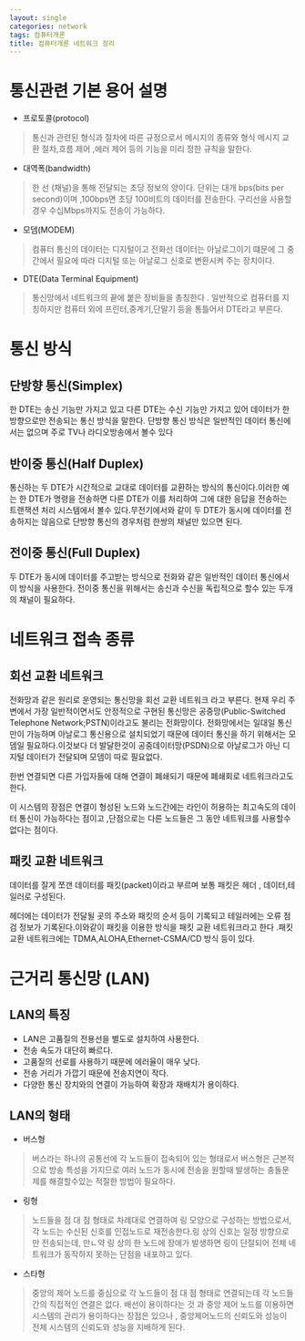 ```yaml
---
layout: single
categories: network
tags: 컴퓨터개론
title: 컴퓨터개론 네트워크 정리
---
```

# 통신관련 기본 용어 설명
- 프로토콜(protocol)
> 통신과 관련된 형식과 절차에 따른 규정으로서 메시지의 종류와 형식 메시지 교환 절차,흐름 제어 ,에러 제어 등의 기능을 미리 정한 규칙을 말한다.
- 대역폭(bandwidth)
> 한 선 (채널)을 통해 전달되는 초당 정보의 양이다. 단위는 대개 bps(bits per second)이며 ,100bps면 초당 100비트의 데이터를 전송한다. 구리선을 사용할경우 수십Mbps까지도 전송이 가능하다.
- 모뎀(MODEM) 
> 컴퓨터 통신의 데이터는 디지털이고 전화선 데이터는 아날로그이기 떄문에 그 중간에서 필요에 따라 디지털 또는 아날로그 신호로 변환시켜 주는 장치이다.
- DTE(Data Terminal Equipment)
> 통신망에서 네트워크의 끝에 붙은 장비들을 총칭한다 . 일반적으로 컴퓨터를 지칭하지만 컴퓨터 외에 프린터,중계기,단말기 등을 통틀어서 DTE라고 부른다.
# 통신 방식
## 단방향 통신(Simplex)
한 DTE는 송신 기능만 가지고 있고 다른 DTE는  수신 기능만 가지고 있어 데이터가 한 방향으로만 전송되는 통신 방식을 말한다. 단방향 통신 방식은 일반적인 데이터 통신에서는 없으며 주로 TV나 라디오방송에서 볼수 있다
## 반이중 통신(Half Duplex)
통신하는 두 DTE가 시간적으로 교대로 데이터를 교환하는 방식의 통신이다.이러한 예는 한 DTE가 명령을 전송하면 다른 DTE가 이를 처리하여 그에 대한 응답을 전송하는 트랜잭션 처리 시스템에서 볼수 있다.무전기에서와 같이 두 DTE가 동시에 
데이터를 전송하지는 않음으로 단방향 통신의 경우처럼 한쌍의 채널만 있으면 된다.
## 전이중 통신(Full Duplex)
두 DTE가 동시에 데이터를 주고받는 방식으로 전화와 같은 일반적인 데이터 통신에서 이 방식을 사용한다. 전이중 통신을 위해서는 송신과 수신을 독립적으로 할수 있는 두개의 채널이 필요하다.

# 네트워크 접속 종류
## 회선 교환 네트워크
전화망과 같은 원리로 운영되는 통신망을 회선 교환 네트워크 라고 부른다. 현재 우리 주변에서 가장 일반적이면서도 안정적으로 구현된 통신망은 공중망(Public-Switched Telephone Network;PSTN)이라고도 불리는 전화망이다.
전화망에서는 일대일 통신만이 가능하며 아날로그 통신용으로 설치되었기 때문에 데이터 통신을 하기 위해서는 모뎀일 필요하다.이것보다 더 발달한것이 공중데이터망(PSDN)으로 아날로그가 아닌 디지털 데이터가 전달되며 모뎀이 따로 필요없다.

한번 연결되면 다른 가입자들에 대해 연결이 폐쇄되기 때문에 폐쇄회로 네트워크라고도 한다.

이 시스템의 장점은 연결이 형성된 노드와 노드간에는 라인이 허용하는 최고속도의 데이터 통신이 가능하다는 점이고 ,단점으로는 다른 노드들은 그 동안 네트워크를 사용할수없다는 점이다.
## 패킷 교환 네트워크
데이터를 잘게 쪼갠 데이터를 패킷(packet)이라고 부르며 보통 패킷은 헤더 , 데이터,테일러로 구성된다.

헤더에는 데이터가 전달될 곳의 주소와 패킷의 순서 등이 기록되고 테일러에는 오류 점검 정보가 기록된다.이와같이 패킷을 이용한 방식을 패킷 교환 네트워크라고 한다 .패킷 교환 네트워크에는 TDMA,ALOHA,Ethernet-CSMA/CD 방식 등이 있다.

# 근거리 통신망 (LAN)
## LAN의 특징
- LAN은 고품질의 전용선을 별도로 설치하여 사용한다.
- 전송 속도가 대단히 빠르다.
- 고품질의 선로를 사용하기 때문에 에러율이 매우 낮다.
- 전송 거리가 가깝기 때문에 전송지연이 작다.
- 다양한 통신 장치와의 연결이 가능하여 확장과 재배치가 용이하다.
## LAN의 형태
- 버스형
> 버스라는 하나의 공통선에 각 노드들이 접속되어 있는 형태로서 버스형은 근본적으로 방송 특성을 가지므로 여러 노드가 동시에 전송을 원할때 발생하는 충돌문제를 해결할수있는 적절한 방법이 필요하다.
- 링형 
> 노드들을 점 대 점 형태로 차례대로 연결하여 링 모양으로 구성하는 방법으로서,각 노드는 수신된 신호를 인접노드로 재전송한다.링 상의 신호는 일정 방향으로만 전송되는데, 만ㄴ약 링 상의 한 노드에 장애가 발생하면 링이 단절되어 전체 네트워크가 동작하지 못하는 단점을 내포하고 있다.
- 스타형 
> 중앙의 제어 노드를 중심으로 각 노드들이 점 대 점 형태로 연결되는데 각 노드들 간의 직접적인 연결은 없다. 배선이 용이하다는 것 과 중앙 제어 노드를 이용하면 시스템의 관리가 용이하다는 장점은 있으나 , 중앙제어노드의 신뢰도와 성능이 전체 시스템의 신뢰도와 성능을 지배하게 된다.




